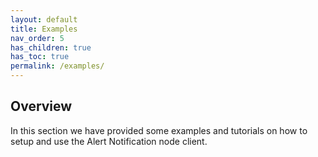 ```yaml
---
layout: default
title: Examples
nav_order: 5
has_children: true
has_toc: true
permalink: /examples/
---
```


## Overview

In this section we have provided some examples and tutorials on how to setup and use the Alert Notification node client.
